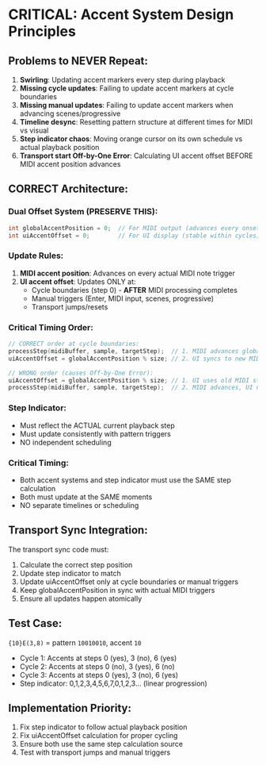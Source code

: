 # CRITICAL: Accent System Design Principles

## Problems to NEVER Repeat:

1. **Swirling**: Updating accent markers every step during playback
2. **Missing cycle updates**: Failing to update accent markers at cycle boundaries  
3. **Missing manual updates**: Failing to update accent markers when advancing scenes/progressive
4. **Timeline desync**: Resetting pattern structure at different times for MIDI vs visual
5. **Step indicator chaos**: Moving orange cursor on its own schedule vs actual playback position
6. **Transport start Off-by-One Error**: Calculating UI accent offset BEFORE MIDI accent position advances

## CORRECT Architecture:

### **Dual Offset System (PRESERVE THIS):**
```cpp
int globalAccentPosition = 0;  // For MIDI output (advances every onset)
int uiAccentOffset = 0;        // For UI display (stable within cycles)
```

### **Update Rules:**
1. **MIDI accent position**: Advances on every actual MIDI note trigger
2. **UI accent offset**: Updates ONLY at:
   - Cycle boundaries (step 0) - **AFTER** MIDI processing completes
   - Manual triggers (Enter, MIDI input, scenes, progressive)
   - Transport jumps/resets

### **Critical Timing Order:**
```cpp
// CORRECT order at cycle boundaries:
processStep(midiBuffer, sample, targetStep);  // 1. MIDI advances globalAccentPosition
uiAccentOffset = globalAccentPosition % size; // 2. UI syncs to new MIDI state

// WRONG order (causes Off-by-One Error):
uiAccentOffset = globalAccentPosition % size; // 1. UI uses old MIDI state  
processStep(midiBuffer, sample, targetStep);  // 2. MIDI advances, UI now outdated
```

### **Step Indicator:**
- Must reflect the ACTUAL current playback step
- Must update consistently with pattern triggers
- NO independent scheduling

### **Critical Timing:**
- Both accent systems and step indicator must use the SAME step calculation
- Both must update at the SAME moments
- NO separate timelines or scheduling

## Transport Sync Integration:

The transport sync code must:
1. Calculate the correct step position
2. Update step indicator to match
3. Update uiAccentOffset only at cycle boundaries or manual triggers
4. Keep globalAccentPosition in sync with actual MIDI triggers
5. Ensure all updates happen atomically

## Test Case:
`{10}E(3,8)` = pattern `10010010`, accent `10`
- Cycle 1: Accents at steps 0 (yes), 3 (no), 6 (yes)
- Cycle 2: Accents at steps 0 (no), 3 (yes), 6 (no)  
- Cycle 3: Accents at steps 0 (yes), 3 (no), 6 (yes)
- Step indicator: 0,1,2,3,4,5,6,7,0,1,2,3... (linear progression)

## Implementation Priority:
1. Fix step indicator to follow actual playback position
2. Fix uiAccentOffset calculation for proper cycling
3. Ensure both use the same step calculation source
4. Test with transport jumps and manual triggers